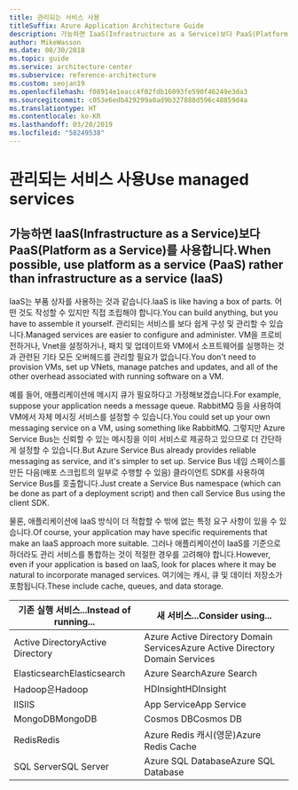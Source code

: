 ```yaml
---
title: 관리되는 서비스 사용
titleSuffix: Azure Application Architecture Guide
description: 가능하면 IaaS(Infrastructure as a Service)보다 PaaS(Platform as a Service)를 사용합니다.
author: MikeWasson
ms.date: 08/30/2018
ms.topic: guide
ms.service: architecture-center
ms.subservice: reference-architecture
ms.custom: seojan19
ms.openlocfilehash: f08914e1eacc4f02fdb16093fe590f46249e3da3
ms.sourcegitcommit: c053e6edb429299a0ad9b327888d596c48859d4a
ms.translationtype: HT
ms.contentlocale: ko-KR
ms.lasthandoff: 03/20/2019
ms.locfileid: "58249538"
---
```

# <a name="use-managed-services"></a><span data-ttu-id="62a64-103">관리되는 서비스 사용</span><span class="sxs-lookup"><span data-stu-id="62a64-103">Use managed services</span></span>

## <a name="when-possible-use-platform-as-a-service-paas-rather-than-infrastructure-as-a-service-iaas"></a><span data-ttu-id="62a64-104">가능하면 IaaS(Infrastructure as a Service)보다 PaaS(Platform as a Service)를 사용합니다.</span><span class="sxs-lookup"><span data-stu-id="62a64-104">When possible, use platform as a service (PaaS) rather than infrastructure as a service (IaaS)</span></span>

<span data-ttu-id="62a64-105">IaaS는 부품 상자를 사용하는 것과 같습니다.</span><span class="sxs-lookup"><span data-stu-id="62a64-105">IaaS is like having a box of parts.</span></span> <span data-ttu-id="62a64-106">어떤 것도 작성할 수 있지만 직접 조립해야 합니다.</span><span class="sxs-lookup"><span data-stu-id="62a64-106">You can build anything, but you have to assemble it yourself.</span></span> <span data-ttu-id="62a64-107">관리되는 서비스를 보다 쉽게 구성 및 관리할 수 있습니다.</span><span class="sxs-lookup"><span data-stu-id="62a64-107">Managed services are easier to configure and administer.</span></span> <span data-ttu-id="62a64-108">VM을 프로비전하거나, Vnet을 설정하거나, 패치 및 업데이트와 VM에서 소프트웨어를 실행하는 것과 관련된 기타 모든 오버헤드를 관리할 필요가 없습니다.</span><span class="sxs-lookup"><span data-stu-id="62a64-108">You don't need to provision VMs, set up VNets, manage patches and updates, and all of the other overhead associated with running software on a VM.</span></span>

<span data-ttu-id="62a64-109">예를 들어, 애플리케이션에 메시지 큐가 필요하다고 가정해보겠습니다.</span><span class="sxs-lookup"><span data-stu-id="62a64-109">For example, suppose your application needs a message queue.</span></span> <span data-ttu-id="62a64-110">RabbitMQ 등을 사용하여 VM에서 자체 메시징 서비스를 설정할 수 있습니다.</span><span class="sxs-lookup"><span data-stu-id="62a64-110">You could set up your own messaging service on a VM, using something like RabbitMQ.</span></span> <span data-ttu-id="62a64-111">그렇지만 Azure Service Bus는 신뢰할 수 있는 메시징을 이미 서비스로 제공하고 있으므로 더 간단하게 설정할 수 있습니다.</span><span class="sxs-lookup"><span data-stu-id="62a64-111">But Azure Service Bus already provides reliable messaging as service, and it's simpler to set up.</span></span> <span data-ttu-id="62a64-112">Service Bus 네임 스페이스를 만든 다음(배포 스크립트의 일부로 수행할 수 있음) 클라이언트 SDK를 사용하여 Service Bus를 호출합니다.</span><span class="sxs-lookup"><span data-stu-id="62a64-112">Just create a Service Bus namespace (which can be done as part of a deployment script) and then call Service Bus using the client SDK.</span></span>

<span data-ttu-id="62a64-113">물론, 애플리케이션에 IaaS 방식이 더 적합할 수 밖에 없는 특정 요구 사항이 있을 수 있습니다.</span><span class="sxs-lookup"><span data-stu-id="62a64-113">Of course, your application may have specific requirements that make an IaaS approach more suitable.</span></span> <span data-ttu-id="62a64-114">그러나 애플리케이션이 IaaS를 기준으로 하더라도 관리 서비스를 통합하는 것이 적절한 경우를 고려해야 합니다.</span><span class="sxs-lookup"><span data-stu-id="62a64-114">However, even if your application is based on IaaS, look for places where it may be natural to incorporate managed services.</span></span> <span data-ttu-id="62a64-115">여기에는 캐시, 큐 및 데이터 저장소가 포함됩니다.</span><span class="sxs-lookup"><span data-stu-id="62a64-115">These include cache, queues, and data storage.</span></span>

| <span data-ttu-id="62a64-116">기존 실행 서비스...</span><span class="sxs-lookup"><span data-stu-id="62a64-116">Instead of running...</span></span> | <span data-ttu-id="62a64-117">새 서비스...</span><span class="sxs-lookup"><span data-stu-id="62a64-117">Consider using...</span></span> |
|-----------------------|-------------|
| <span data-ttu-id="62a64-118">Active Directory</span><span class="sxs-lookup"><span data-stu-id="62a64-118">Active Directory</span></span> | <span data-ttu-id="62a64-119">Azure Active Directory Domain Services</span><span class="sxs-lookup"><span data-stu-id="62a64-119">Azure Active Directory Domain Services</span></span> |
| <span data-ttu-id="62a64-120">Elasticsearch</span><span class="sxs-lookup"><span data-stu-id="62a64-120">Elasticsearch</span></span> | <span data-ttu-id="62a64-121">Azure Search</span><span class="sxs-lookup"><span data-stu-id="62a64-121">Azure Search</span></span> |
| <span data-ttu-id="62a64-122">Hadoop은</span><span class="sxs-lookup"><span data-stu-id="62a64-122">Hadoop</span></span> | <span data-ttu-id="62a64-123">HDInsight</span><span class="sxs-lookup"><span data-stu-id="62a64-123">HDInsight</span></span> |
| <span data-ttu-id="62a64-124">IIS</span><span class="sxs-lookup"><span data-stu-id="62a64-124">IIS</span></span> | <span data-ttu-id="62a64-125">App Service</span><span class="sxs-lookup"><span data-stu-id="62a64-125">App Service</span></span> |
| <span data-ttu-id="62a64-126">MongoDB</span><span class="sxs-lookup"><span data-stu-id="62a64-126">MongoDB</span></span> | <span data-ttu-id="62a64-127">Cosmos DB</span><span class="sxs-lookup"><span data-stu-id="62a64-127">Cosmos DB</span></span> |
| <span data-ttu-id="62a64-128">Redis</span><span class="sxs-lookup"><span data-stu-id="62a64-128">Redis</span></span> | <span data-ttu-id="62a64-129">Azure Redis 캐시(영문)</span><span class="sxs-lookup"><span data-stu-id="62a64-129">Azure Redis Cache</span></span> |
| <span data-ttu-id="62a64-130">SQL Server</span><span class="sxs-lookup"><span data-stu-id="62a64-130">SQL Server</span></span> | <span data-ttu-id="62a64-131">Azure SQL Database</span><span class="sxs-lookup"><span data-stu-id="62a64-131">Azure SQL Database</span></span> |
